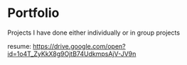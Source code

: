 # Portfolio
Projects I have done either individually or in group projects 


resume: https://drive.google.com/open?id=1o4T_ZyKkX8g9OjtB74UdkmpsAjV-JV9n
